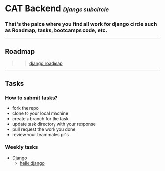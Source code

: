 # CAT Backend <font size="4">*Django subcircle*</font>

### That's the palce where you find all work for django circle such as Roadmap, tasks, bootcamps code, etc.
---

## Roadmap
>> [django roadmap][roadmap-url]
---
## Tasks
### How to submit tasks? 
* fork the repo 
* clone to your local machine 
* create a branch for the task 
* update task directory with your response
* pull request the work you done
* review your teammates pr's


### Weekly tasks
* Django
    * [hello django][task1-url]


<!-- MARKDOWN LINKS & IMAGES -->
<!-- https://www.markdownguide.org/basic-syntax/#reference-style-links -->
[roadmap-url]: https://www.djangoproject.com/
[task1-url]: https://github.com/MHMAD-ALAA/Backend-Django/tree/main/Hello%20django